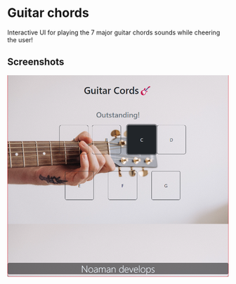 # Guitar chords
Interactive UI for playing the 7 major guitar chords sounds while cheering the user!
## Screenshots
<img src="https://github.com/Noaman-Akram/JavaScript/blob/master/Guitar%20Chords/screenshots/s1.png?raw=true" width = "600px">
